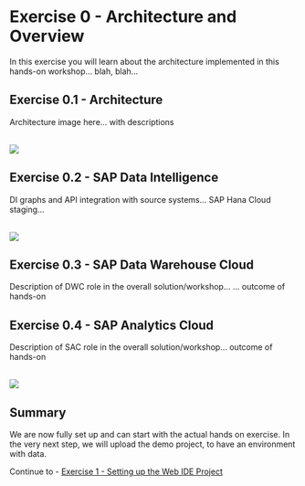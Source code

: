 # Exercise 0 - Architecture and Overview

In this exercise you will learn about the architecture implemented in this hands-on workshop... blah, blah...

## Exercise 0.1 - Architecture

Architecture image here... with descriptions

<br>![](/exercises/ex0/images/sap_com_account.png)



## Exercise 0.2 - SAP Data Intelligence

DI graphs and API integration with source systems... SAP Hana Cloud staging...

<br>![](/exercises/ex0/images/enter_trial1.png)




## Exercise 0.3 - SAP Data Warehouse Cloud

Description of DWC role in the overall solution/workshop... ... outcome of hands-on

## Exercise 0.4 - SAP Analytics Cloud

Description of SAC role in the overall solution/workshop... outcome of hands-on


<br>![](/exercises/ex0/images/subscribe_webide.png)




## Summary

We are now fully set up and can start with the actual hands on exercise. In the very next step, we will upload the demo project, to have an environment with data.

Continue to - [Exercise 1 - Setting up the Web IDE Project](../ex1/README.md)